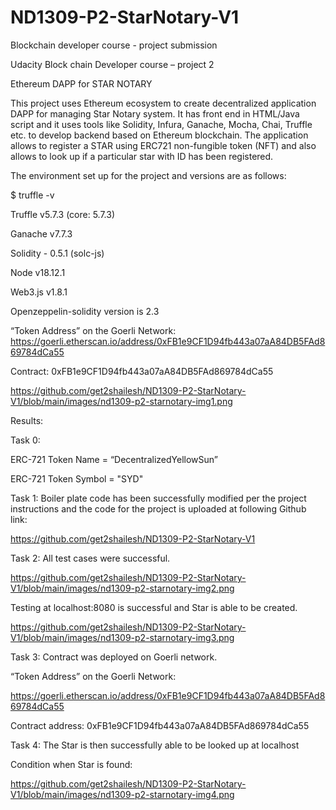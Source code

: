 # ND1309-P2-StarNotary-V1
Blockchain developer course - project submission

Udacity Block chain Developer course – project 2

Ethereum DAPP for STAR NOTARY 

This project uses Ethereum ecosystem to create decentralized application DAPP for managing Star Notary system. It has front end in HTML/Java script and it uses tools like Solidity, Infura, Ganache, Mocha, Chai, Truffle etc. to develop backend based on Ethereum blockchain. The application allows to register a STAR using ERC721 non-fungible token (NFT) and also allows to look up if a particular star with ID has been registered. 

The environment set up for the project and versions are as follows:

$ truffle -v

Truffle v5.7.3 (core: 5.7.3)

Ganache v7.7.3

Solidity - 0.5.1 (solc-js)

Node v18.12.1

Web3.js v1.8.1

Openzeppelin-solidity version is 2.3



“Token Address” on the Goerli Network:
https://goerli.etherscan.io/address/0xFB1e9CF1D94fb443a07aA84DB5FAd869784dCa55

Contract: 0xFB1e9CF1D94fb443a07aA84DB5FAd869784dCa55

https://github.com/get2shailesh/ND1309-P2-StarNotary-V1/blob/main/images/nd1309-p2-starnotary-img1.png

Results:

Task 0: 

ERC-721 Token Name = “DecentralizedYellowSun”

ERC-721 Token Symbol = "SYD"

Task 1: Boiler plate code has been successfully modified per the project instructions and the code for the project is uploaded at following Github link:

https://github.com/get2shailesh/ND1309-P2-StarNotary-V1

Task 2: All test cases were successful.

https://github.com/get2shailesh/ND1309-P2-StarNotary-V1/blob/main/images/nd1309-p2-starnotary-img2.png

Testing at localhost:8080 is successful and Star is able to be created.

https://github.com/get2shailesh/ND1309-P2-StarNotary-V1/blob/main/images/nd1309-p2-starnotary-img3.png

Task 3: Contract was deployed on Goerli network.

“Token Address” on the Goerli Network:

https://goerli.etherscan.io/address/0xFB1e9CF1D94fb443a07aA84DB5FAd869784dCa55

Contract address: 0xFB1e9CF1D94fb443a07aA84DB5FAd869784dCa55

Task 4: The Star is then successfully able to be looked up at localhost

Condition when Star is found:

https://github.com/get2shailesh/ND1309-P2-StarNotary-V1/blob/main/images/nd1309-p2-starnotary-img4.png

